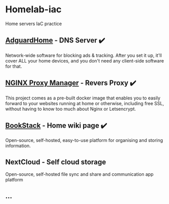 # Homelab-iac
Home servers IaC practice


## [AdguardHome](https://github.com/AdguardTeam/AdGuardHome) - DNS Server ✔️
Network-wide software for blocking ads & tracking. After you set it up, it'll cover ALL your home devices, and you don't need any client-side software for that.


## [NGINX Proxy Manager](NginxProxyManager/nginx-proxy-manager) - Revers Proxy ✔️
This project comes as a pre-built docker image that enables you to easily forward to your websites running at home or otherwise, including free SSL, without having to know too much about Nginx or Letsencrypt.


## [BookStack](https://github.com/BookStackApp/BookStack) - Home wiki page ✔️
Open-source, self-hosted, easy-to-use platform for organising and storing information.


## NextCloud - Self cloud storage
Open-source, self-hosted file sync and share and communication app platform


## ... 
